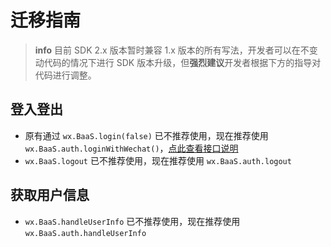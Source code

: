 # 迁移指南

> **info**
> 目前 SDK 2.x 版本暂时兼容 1.x 版本的所有写法，开发者可以在不变动代码的情况下进行 SDK 版本升级，但**强烈建议**开发者根据下方的指导对代码进行调整。

## 登入登出

- 原有通过 `wx.BaaS.login(false)` 已不推荐使用，现在推荐使用 `wx.BaaS.auth.loginWithWechat()`，[点此查看接口说明](./account.md)
- `wx.BaaS.logout` 已不推荐使用，现在推荐使用 `wx.BaaS.auth.logout`

## 获取用户信息
- `wx.BaaS.handleUserInfo` 已不推荐使用，现在推荐使用 `wx.BaaS.auth.handleUserInfo`
